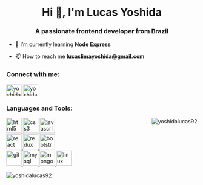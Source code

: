 <h1 align="center">Hi 👋, I'm Lucas Yoshida</h1>
<h3 align="center">A passionate frontend developer from Brazil</h3>

- 🌱 I’m currently learning **Node Express**

- 📫 How to reach me **lucaslimayoshida@gmail.com**

<p align="left">
<h3 align="left">Connect with me:</h3>
<a href="https://linkedin.com/in/yoshidalucas" target="blank"><img align="center" src="https://cdn.jsdelivr.net/npm/simple-icons@3.0.1/icons/linkedin.svg" alt="yoshidalucas" height="30" width="40" /></a>
<a href="https://instagram.com/yoshidalucas92" target="blank"><img align="center" src="https://cdn.jsdelivr.net/npm/simple-icons@3.0.1/icons/instagram.svg" alt="yoshidalucas92" height="30" width="40" /></a>
</p>

<h3 align="left">Languages and Tools:</h3>
<img align="right" src="https://github-readme-stats.vercel.app/api/top-langs/?username=yoshidalucas92&layout=compact" alt="yoshidalucas92" /></p>
<p align="left">
  <a href="https://www.w3.org/html/" target="_blank">
    <img src="https://devicons.github.io/devicon/devicon.git/icons/html5/html5-original-wordmark.svg" alt="html5" width="40" height="40"/>
  </a>
  <a href="https://www.w3schools.com/css/" target="_blank">
    <img src="https://devicons.github.io/devicon/devicon.git/icons/css3/css3-original-wordmark.svg" alt="css3" width="40" height="40"/>
  </a>
  <a href="https://developer.mozilla.org/en-US/docs/Web/JavaScript" target="_blank">
    <img src="https://devicons.github.io/devicon/devicon.git/icons/javascript/javascript-original.svg" alt="javascript" width="40" height="40"/>
  </a>
  <BR>
  <a href="https://reactjs.org/" target="_blank">
    <img src="https://devicons.github.io/devicon/devicon.git/icons/react/react-original-wordmark.svg" alt="react" width="40" height="40"/>
  </a>
  <a href="https://redux.js.org" target="_blank">
    <img src="https://devicons.github.io/devicon/devicon.git/icons/redux/redux-original.svg" alt="redux" width="40" height="40"/>
  </a>
  <a href="https://getbootstrap.com" target="_blank">
    <img src="https://devicons.github.io/devicon/devicon.git/icons/bootstrap/bootstrap-plain.svg" alt="bootstrap" width="40" height="40"/>
  </a>
  <BR>
  <a href="https://git-scm.com/" target="_blank">
    <img src="https://www.vectorlogo.zone/logos/git-scm/git-scm-icon.svg" alt="git" width="40" height="40"/>
  </a>
  <a href="https://www.mysql.com/" target="_blank">
    <img src="https://devicons.github.io/devicon/devicon.git/icons/mysql/mysql-original-wordmark.svg" alt="mysql" width="40" height="40"/>
  </a>
  <a href="https://www.mongodb.com/" target="_blank">
    <img src="https://devicons.github.io/devicon/devicon.git/icons/mongodb/mongodb-original-wordmark.svg" alt="mongodb" width="40" height="40"/>
  </a>
  <a href="https://www.linux.org/" target="_blank">
    <img src="https://devicons.github.io/devicon/devicon.git/icons/linux/linux-original.svg" alt="linux" width="40" height="40"/>
  </a>

<BR />
<p><img align="center" src="https://github-readme-stats.vercel.app/api?username=yoshidalucas92&show_icons=true" alt="yoshidalucas92" /></p>
